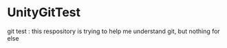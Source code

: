 # UnityGitTest
git test : 
this respository is trying to help me understand git,
but nothing for else
